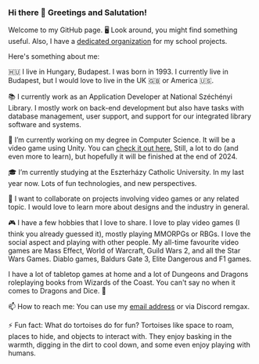 ### Hi there 👋 Greetings and Salutation! 

Welcome to my GitHub page. 🖥️ Look around, you might find something useful. Also, I have a [dedicated organization](https://github.com/EKKE-IK-M5APWK) for my school projects.

Here's something about me: 

🇭🇺 I live in Hungary, Budapest. I was born in 1993. I currently live in Budapest, but I would love to live in the UK 🇬🇧 or America 🇺🇸.

📚 I currently work as an Application Developer at National Széchényi Library. I mostly work on back-end development but also have tasks with database management, user support, and support for our integrated library software and systems. 

🔭 I’m currently working on my degree in Computer Science. It will be a video game using Unity. You can [check it out here.](https://github.com/EKKE-IK-M5APWK/World-of-Eronia)
Still, a lot to do (and even more to learn), but hopefully it will be finished at the end of 2024. 

🎓 I’m currently studying at the Eszterházy Catholic University. In my last year now. Lots of fun technologies, and new perspectives.

👯 I want to collaborate on projects involving video games or any related topic. I would love to learn more about designs and the industry in general. 

🎮 I have a few hobbies that I love to share. I love to play video games (I think you already guessed it), mostly playing MMORPGs or RBGs. I love the social aspect and playing with other people. My all-time favourite video games are Mass Effect, World of Warcraft, Guild Wars 2, and all the Star Wars Games. Diablo games, Baldurs Gate 3, Elite Dangerous and F1 games.

I have a lot of tabletop games at home and a lot of Dungeons and Dragons roleplaying books from Wizards of the Coast. You can't say no when it comes to Dragons and Dice. 🎲

📫 How to reach me: You can use my [email address](mail:kormany.1993@gmail.com) or via Discord remgax.

⚡ Fun fact: What do tortoises do for fun?
Tortoises like space to roam, places to hide, and objects to interact with. They enjoy basking in the warmth, digging in the dirt to cool down, and some even enjoy playing with humans. 

<!--
**Remgax/Remgax** is a ✨ _special_ ✨ repository because its `README.md` (this file) appears on your GitHub profile.

Here are some ideas to get you started:

- 🔭 I’m currently working on ...
- 🌱 I’m currently learning ...
- 👯 I’m looking to collaborate on ...
- 🤔 I’m looking for help with ...
- 💬 Ask me about ...
- 📫 How to reach me: ...
- 😄 Pronouns: ...
- ⚡ Fun fact: ...
-->



